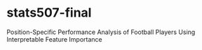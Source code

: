 # stats507-final
Position-Specific Performance Analysis of Football Players Using Interpretable Feature Importance
